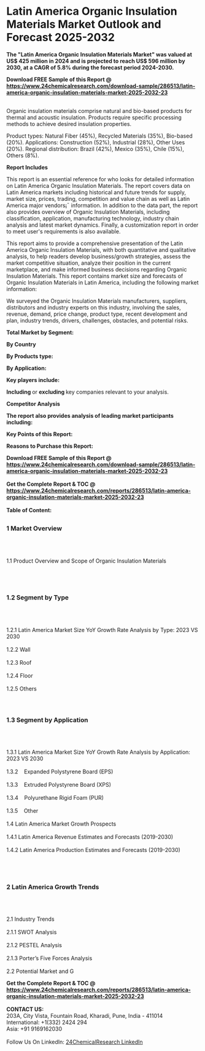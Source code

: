 <h1>Latin America Organic Insulation Materials Market Outlook and Forecast 2025-2032</h1><p><strong>The "Latin America Organic Insulation Materials Market" was valued at US$ 425 million in 2024 and is projected to reach US$ 596 million by 2030, at a CAGR of 5.8% during the forecast period 2024-2030.</strong></p><p>
</p><p></p><div><b>Download FREE Sample of this Report @ 
            <a href="https://www.24chemicalresearch.com/download-sample/286513/latin-america-organic-insulation-materials-market-2025-2032-23">
            https://www.24chemicalresearch.com/download-sample/286513/latin-america-organic-insulation-materials-market-2025-2032-23</a></b></div><br><p>
</p><p>Organic insulation materials comprise natural and bio-based products for thermal and acoustic insulation. Products require specific processing methods to achieve desired insulation properties.</p><p>
Product types: Natural Fiber (45%), Recycled Materials (35%), Bio-based (20%). Applications: Construction (52%), Industrial (28%), Other Uses (20%). Regional distribution: Brazil (42%), Mexico (35%), Chile (15%), Others (8%).</p><p>
</p><p><strong>Report Includes</strong></p><p>
</p><p>This report is an essential reference for who looks for detailed information on Latin America Organic Insulation Materials. The report covers data on Latin America markets including historical and future trends for supply, market size, prices, trading, competition and value chain as well as Latin America major vendors¡¯ information. In addition to the data part, the report also provides overview of Organic Insulation Materials, including classification, application, manufacturing technology, industry chain analysis and latest market dynamics. Finally, a customization report in order to meet user's requirements is also available.</p><p>
</p><p>This report aims to provide a comprehensive presentation of the Latin America Organic Insulation Materials, with both quantitative and qualitative analysis, to help readers develop business/growth strategies, assess the market competitive situation, analyze their position in the current marketplace, and make informed business decisions regarding Organic Insulation Materials. This report contains market size and forecasts of Organic Insulation Materials in Latin America, including the following market information:</p><p>
We surveyed the Organic Insulation Materials manufacturers, suppliers, distributors and industry experts on this industry, involving the sales, revenue, demand, price change, product type, recent development and plan, industry trends, drivers, challenges, obstacles, and potential risks.</p><p>
</p><p><strong>Total Market by Segment:</strong></p><p>
<strong>By Country</strong></p><p>
</p><p>
<strong>By Products type:</strong></p><p>
</p><p>
<strong>By Application:</strong></p><p>
</p><p>
<strong>Key players include: </strong></p><p>
</p><p>
</p><p><strong>Including </strong>or <strong>excluding </strong>key companies relevant to your analysis.</p><p>
<strong>Competitor Analysis</strong></p><p>
</p><p><strong>The report also provides analysis of leading market participants including:</strong></p><p>
</p><p>
</p><p><strong>Key Points of this Report:</strong></p><p>
</p><p>
</p><p><strong>Reasons to Purchase this Report:</strong></p><p>
</p><div><b>Download FREE Sample of this Report @ 
            <a href="https://www.24chemicalresearch.com/download-sample/286513/latin-america-organic-insulation-materials-market-2025-2032-23">
            https://www.24chemicalresearch.com/download-sample/286513/latin-america-organic-insulation-materials-market-2025-2032-23</a></b></div><br><div><b>Get the Complete Report & TOC @ 
            <a href="https://www.24chemicalresearch.com/reports/286513/latin-america-organic-insulation-materials-market-2025-2032-23">
            https://www.24chemicalresearch.com/reports/286513/latin-america-organic-insulation-materials-market-2025-2032-23</a></b></div><br>
            <b>Table of Content:</b><p><h2><span style="font-size:16px"><strong>1 Market Overview&nbsp;&nbsp; &nbsp;</strong></span></h2><br />
<br />
<p>1.1 Product Overview and Scope of Organic Insulation Materials&nbsp;</p><br />
<br />
<h2><strong><span style="font-size:16px">1.2 Segment by Type&nbsp;&nbsp; &nbsp;</span></strong></h2><br />
<br />
<p>1.2.1 Latin America Market Size YoY Growth Rate Analysis by Type: 2023 VS 2030&nbsp;&nbsp; &nbsp;<br /><br />
1.2.2 Wall&nbsp;&nbsp; &nbsp;<br /><br />
1.2.3 Roof<br /><br />
1.2.4 Floor<br /><br />
1.2.5 Others<br /><br />
<br />
<h2><span style="font-size:16px"><strong>1.3 Segment by Application&nbsp;&nbsp;</strong></span></h2><br />
<br />
<p>1.3.1 Latin America Market Size YoY Growth Rate Analysis by Application: 2023 VS 2030&nbsp;&nbsp; &nbsp;<br /><br />
1.3.2&nbsp;&nbsp; &nbsp;Expanded Polystyrene Board (EPS)<br /><br />
1.3.3&nbsp;&nbsp; &nbsp;Extruded Polystyrene Board (XPS)<br /><br />
1.3.4&nbsp;&nbsp; &nbsp;Polyurethane Rigid Foam (PUR)<br /><br />
1.3.5&nbsp;&nbsp; &nbsp;Other<br /><br />
1.4 Latin America Market Growth Prospects&nbsp;&nbsp; &nbsp;<br /><br />
1.4.1 Latin America Revenue Estimates and Forecasts (2019-2030)&nbsp;&nbsp; &nbsp;<br /><br />
1.4.2 Latin America Production Estimates and Forecasts (2019-2030)&nbsp;&nbsp;</p><br />
<br />
<h2><span style="font-size:16px"><strong>2 Latin America Growth Trends&nbsp;&nbsp; &nbsp;</strong></span></h2><br />
<br />
<p>2.1 Industry Trends&nbsp;&nbsp; &nbsp;<br /><br />
2.1.1 SWOT Analysis&nbsp;&nbsp; &nbsp;<br /><br />
2.1.2 PESTEL Analysis&nbsp;&nbsp; &nbsp;<br /><br />
2.1.3 Porter&rsquo;s Five Forces Analysis&nbsp;&nbsp; &nbsp;<br /><br />
2.2 Potential Market and G</p><div><b>Get the Complete Report & TOC @ 
            <a href="https://www.24chemicalresearch.com/reports/286513/latin-america-organic-insulation-materials-market-2025-2032-23">
            https://www.24chemicalresearch.com/reports/286513/latin-america-organic-insulation-materials-market-2025-2032-23</a></b></div><br><b>CONTACT US:</b><br>
            203A, City Vista, Fountain Road, Kharadi, Pune, India - 411014<br>
            International: +1(332) 2424 294<br>
            Asia: +91 9169162030 <br><br>
            Follow Us On LinkedIn: <a href="https://www.linkedin.com/company/24chemicalresearch/">24ChemicalResearch LinkedIn</a>